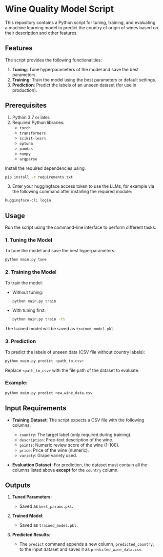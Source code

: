 # Wine Quality Model Script

This repository contains a Python script for tuning, training, and evaluating a machine learning model to predict the country of origin of wines based on their description and other features.

## Features

The script provides the following functionalities:
1. **Tuning**: Tune hyperparameters of the model and save the best parameters.
2. **Training**: Train the model using the best parameters or default settings.
3. **Prediction**: Predict the labels of an unseen dataset (for use in production).

## Prerequisites

1. Python 3.7 or later.
2. Required Python libraries:
   - `torch`
   - `transformers`
   - `scikit-learn`
   - `optuna`
   - `pandas`
   - `numpy`
   - `argparse`

Install the required dependencies using:
```bash
pip install -r requirements.txt
```
3. Enter your huggingface access token to use the LLMs, for example via the following command after installing the required module:
```bash
huggingface-cli login
```
## Usage

Run the script using the command-line interface to perform different tasks:

### 1. **Tuning the Model**
To tune the model and save the best hyperparameters:
```bash
python main.py tune
```

### 2. **Training the Model**
To train the model:
- Without tuning:
  ```bash
  python main.py train
  ```
- With tuning first:
  ```bash
  python main.py train -th
  ```

The trained model will be saved as `trained_model.pkl`.

### 3. **Prediction**
To predict the labels of unseen data (CSV file without country labels):
```bash
python main.py predict <path_to_csv>
```
Replace `<path_to_csv>` with the file path of the dataset to evaluate.

### Example:
```bash
python main.py predict new_wine_data.csv
```

## Input Requirements

- **Training Dataset**:
  The script expects a CSV file with the following columns:
  - `country`: The target label (only required during training).
  - `description`: Free-text description of the wine.
  - `points`: Numeric review score of the wine (1-100).
  - `price`: Price of the wine (numeric).
  - `variety`: Grape variety used.

- **Evaluation Dataset**:
  For prediction, the dataset must contain all the columns listed above **except** for the `country` column.

## Outputs

1. **Tuned Parameters**:
   - Saved as `best_params.pkl`.

2. **Trained Model**:
   - Saved as `trained_model.pkl`.

3. **Predicted Results**:
   - The `predict` command appends a new column, `predicted_country`, to the input dataset and saves it as `predicted_wine_data.csv`.
